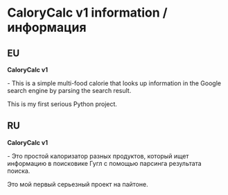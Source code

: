 # CaloryCalc v1 information / информация



## EU

<p><b>CaloryCalc v1</b></p> - This is a simple multi-food calorie that looks up information in the Google search engine by parsing the search result.

This is my first serious Python project.




## RU

<p><b>CaloryCalc v1</b></p> - Это простой калоризатор разных продуктов, который ищет информацию в поисковике Гугл с помощью парсинга результата поиска. 

Это мой первый серьезный проект на пайтоне.
